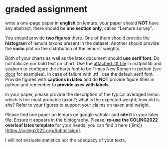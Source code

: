 # graded assignment
write a one-page paper in **english** on lemurs. your paper should **NOT** have any abstract; there should be **one section only**, called "Lemurs survey".

You should provide **two figures** there. One of them should provide the **histogram** of lemurs taxons present in the dataset. Another should provide the **violin** plot on the distribution of the lemurs' weights.

Both of your charts as well as the latex document should **use serif font**. Do not italicize nor bold text on chart.
Use the [attached .ttf file](https://github.com/oserikov/py4viz_assignment/blob/master/Times%20New%20Roman.ttf) in matplotlib and seaborn to configure the charts font to be Times New Roman in python (see [docs](https://matplotlib.org/stable/gallery/text_labels_and_annotations/font_file.html) for examples). 
In case of failure with .ttf , use the default serif font. 
Provide figures with **captions in latex** and do **NOT** provide figure titles in python and remember to **provide axes with labels**.

In your paper, please provide the description of the typical averaged lemur: which is her most probable taxon?; what is the expected weight; how old is she? Refer to your figures to support your claims on taxon and weight.

Please find one paper on lemurs on google scholar and **cite it** in your latex file. Ensure it appears in the biblography.
Please, **re-use the COLING2022 overleaf latex template** for your needs, you can find it here ([link])[https://coling2022.org/Submission].


I will not evaluate statistics nor the adequacy of your texts.
